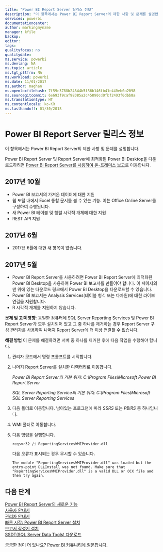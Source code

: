 ```yaml
---
title: "Power BI Report Server 릴리스 정보"
description: "이 항목에서는 Power BI Report Server의 제한 사항 및 문제를 설명합니다."
services: powerbi
documentationcenter: 
author: markingmyname
manager: kfile
backup: 
editor: 
tags: 
qualityfocus: no
qualitydate: 
ms.service: powerbi
ms.devlang: NA
ms.topic: article
ms.tgt_pltfrm: NA
ms.workload: powerbi
ms.date: 11/01/2017
ms.author: maghan
ms.openlocfilehash: 7f59e3788b24344b5f86b146fb41e440eb0a2098
ms.sourcegitcommit: 6e693f9caf98385a2c45890cd0fbf2403f0dbb8a
ms.translationtype: HT
ms.contentlocale: ko-KR
ms.lasthandoff: 01/30/2018
---
```

# <a name="power-bi-report-server-release-notes"></a>Power BI Report Server 릴리스 정보
이 항목에서는 Power BI Report Server의 제한 사항 및 문제를 설명합니다.

Power BI Report Server 및 Report Server에 최적화된 Power BI Desktop을 다운로드하려면 [Power BI Report Server를 사용하여 온-프레미스 보고](https://powerbi.microsoft.com/report-server/)로 이동합니다.

## <a name="october-2017"></a>2017년 10월
* Power BI 보고서의 가져온 데이터에 대한 지원
* 웹 포털 내에서 Excel 통합 문서를 볼 수 있는 기능. 이는 Office Online Server를 구성하여 수행됩니다.
* 새 Power BI 테이블 및 행렬 시각적 개체에 대한 지원
* REST API 지원

## <a name="june-2017"></a>2017년 6월
* 2017년 6월에 대한 새 항목이 없습니다.

## <a name="may-2017"></a>2017년 5월
* Power BI Report Server를 사용하려면 Power BI Report Server에 최적화된 Power BI Desktop을 사용하여 Power BI 보고서를 만들어야 합니다. 이 페이지의 맨 위에 있는 다운로드 링크에서 Power BI Desktop을 다운로드할 수 있습니다.
* Power BI 보고서는 Analysis Services(테이블 형식 또는 다차원)에 대한 라이브 연결을 지원합니다.
* R 시각적 개체를 지원하지 않습니다.

**문제 및 고객 영향:** 동일한 컴퓨터에 SQL Server Reporting Services 및 Power BI Report Server가 모두 설치되어 있고 그 중 하나를 제거하는 경우 Report Server 구성 관리자를 사용하여 나머지 Report Server에 더 이상 연결할 수 없습니다.

**해결 방법** 이 문제를 해결하려면 서버 중 하나를 제거한 후에 다음 작업을 수행해야 합니다.

1. 관리자 모드에서 명령 프롬프트를 시작합니다.
2. 나머지 Report Server를 설치한 디렉터리로 이동합니다.
   
    *Power BI Report Server의 기본 위치: C:\Program Files\Microsoft Power BI Report Server*
   
    *SQL Server Reporting Service의 기본 위치: C:\Program Files\Microsoft SQL Server Reporting Services*
3. 다음 폴더로 이동합니다. 남아있는 프로그램에 따라 *SSRS* 또는 *PBIRS* 중 하나입니다.
4. WMI 폴더로 이동합니다.
5. 다음 명령을 실행합니다.
   
    ```
    regsvr32 /i ReportingServicesWMIProvider.dll
    ```
   
    다음 오류가 표시되는 경우 무시할 수 있습니다.
   
    ```
    The module "ReportingServicesWMIProvider.dll" was loaded but the entry-point DLLInstall was not found. Make sure that "ReportingServicesWMIProvider.dll" is a valid DLL or OCX file and then try again.
    ```

## <a name="next-steps"></a>다음 단계
[Power BI Report Server의 새로운 기능](whats-new.md)  
[사용자 안내서](user-handbook-overview.md)  
[관리자 안내서](admin-handbook-overview.md)  
[빠른 시작: Power BI Report Server 설치](quickstart-install-report-server.md)  
[보고서 작성기 설치](https://docs.microsoft.com/sql/reporting-services/install-windows/install-report-builder)  
[SSDT(SQL Server Data Tools) 다운로드](http://go.microsoft.com/fwlink/?LinkID=616714)

궁금한 점이 더 있나요? [Power BI 커뮤니티에 질문합니다.](https://community.powerbi.com/)

